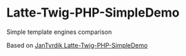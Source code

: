 # Latte-Twig-PHP-SimpleDemo
Simple  template engines comparison

Based on [JanTvrdik Latte-Twig-PHP-SimpleDemo](https://github.com/JanTvrdik/Latte-Twig-PHP-SimpleDemo)
